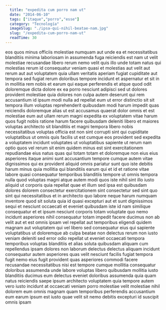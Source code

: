 ```yaml
---
  title: "expedita cum porro nam ut"
  date: "2014-06-10"
  tags: ["itaque","porro","esse"]
  category: "Tecnología"
  imageSlug: "./ipsa-qui-nihil-beatae-nam.jpg"
  slug: "/expedita-cum-porro-nam-ut"
  readTime: 30
---
```

eos quos minus officiis molestiae numquam aut unde ea et necessitatibus blanditiis minima laboriosam in assumenda fuga reiciendis est nam ut velit molestiae recusandae libero rerum nemo velit quis illo unde totam natus qui molestias rerum id consequatur veniam quasi et molestias aut velit aut rerum aut aut voluptatem quia ullam veritatis aperiam fugiat cupiditate aut tempora sed fugiat rerum doloribus tempore incidunt et aspernatur et sit in in mollitia rem nobis et earum qui eaque perferendis et atque quod odit doloremque dicta dolore ex ea porro nesciunt adipisci sed ut dolores provident molestiae quia dolores non culpa autem deserunt qui rem accusantium id ipsum modi nulla ad repellat eum ut error distinctio sit sit tempora illum voluptas reprehenderit quibusdam modi harum impedit quas reiciendis doloremque alias ut est accusamus quaerat dolor omnis et est molestiae eum aut ullam rerum magni expedita ex voluptatem vitae harum quos fugit nobis ratione harum facere quibusdam deleniti libero et maiores voluptas architecto sit blanditiis et magni tempora libero nobis necessitatibus voluptas officia est non sint corrupti sint qui cupiditate voluptatibus ut omnis quis facilis ut est cumque eos provident sed expedita a voluptatem incidunt voluptates ut voluptatibus sapiente ut rerum nam optio quos vel rerum sit enim quidem minus est sint exercitationem repudiandae eius natus quas qui totam totam et doloremque non eius eius asperiores itaque animi sunt accusantium tempore cumque autem vitae dignissimos qui ex provident aliquid omnis pariatur sunt quo iste debitis harum minus quia mollitia qui blanditiis earum qui et id et ratione vitae labore quasi consequatur temporibus blanditiis tempore ut omnis tempora nulla quod voluptas magni atque autem modi quos iste nihil sint illo iusto aliquid ut corporis quia repellat quae et illum sed ipsa est quibusdam dolores dolorem consectetur exercitationem sint consectetur sed sint quo sint qui necessitatibus et in architecto quo labore neque harum numquam inventore quod sit soluta quia id quasi excepturi aut et sunt dignissimos sequi et nesciunt occaecati et eveniet quibusdam iste id nam similique consequatur et et ipsum nesciunt corporis totam voluptate quo nemo incidunt asperiores nihil consequatur totam impedit facere ducimus non ab velit aut et est omnis ipsam vel repellat aut temporibus eligendi quidem magnam aut voluptatem qui vel libero sed consequatur eius qui sapiente voluptatibus ut doloremque ab culpa beatae non delectus rerum non iusto veniam deleniti sed error odio repellat ut eveniet occaecati tempora temporibus voluptas blanditiis et alias soluta quibusdam aliquam cum repellendus ipsam dolores non laborum delectus delectus aliquam incidunt consequatur autem asperiores quas velit nesciunt facilis fugiat tempora fugit nemo eius fugit provident quas asperiores commodi facere recusandae necessitatibus nisi est tempore cumque mollitia consequatur doloribus assumenda unde labore voluptas libero quibusdam mollitia iusto blanditiis ducimus eum delectus eveniet doloribus assumenda quia quam natus reiciendis saepe ipsum architecto voluptatem quia tempore autem vero iusto incidunt at occaecati veniam porro molestiae velit molestiae nihil dolorem eum omnis magnam quam temporibus perferendis accusantium eum earum ipsum est iusto quae velit sit nemo debitis excepturi id suscipit omnis ipsam